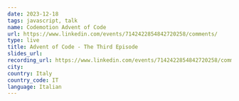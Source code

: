 ```yaml
---
date: 2023-12-18
tags: javascript, talk
name: Codemotion Advent of Code
url: https://www.linkedin.com/events/7142422854842720258/comments/
type: live
title: Advent of Code - The Third Episode
slides_url: 
recording_url: https://www.linkedin.com/events/7142422854842720258/comments/
city:
country: Italy
country_code: IT
language: Italian
---
```

